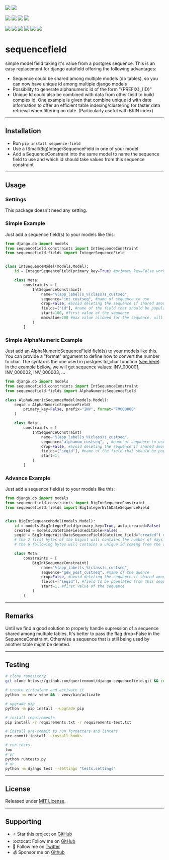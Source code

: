 [![](https://img.shields.io/pypi/pyversions/django-sequencefield.svg?color=3776AB&logo=python&logoColor=white)](https://www.python.org/)
[![](https://img.shields.io/pypi/djversions/django-sequencefield?color=0C4B33&logo=django&logoColor=white&label=django)](https://www.djangoproject.com/)

[![](https://img.shields.io/pypi/v/django-sequencefield.svg?color=blue&logo=pypi&logoColor=white)](https://pypi.org/project/django-sequencefield/)
[![](https://static.pepy.tech/badge/django-sequencefield/month)](https://pepy.tech/project/django-sequencefield)
[![](https://img.shields.io/github/stars/quertenmont/django-sequencefield?logo=github&style=flat)](https://github.com/quertenmont/django-sequencefield/stargazers)
[![](https://img.shields.io/pypi/l/django-sequencefield.svg?color=blue)](https://github.com/quertenmont/django-sequencefield/blob/main/LICENSE.txt)

[![](https://results.pre-commit.ci/badge/github/quertenmont/django-sequencefield/main.svg)](https://results.pre-commit.ci/latest/github/quertenmont/django-sequencefield/main)
[![](https://img.shields.io/github/actions/workflow/status/quertenmont/django-sequencefield/test-package.yml?branch=main&label=build&logo=github)](https://github.com/quertenmont/django-sequencefield)
[![](https://img.shields.io/codecov/c/gh/quertenmont/django-sequencefield?logo=codecov)](https://codecov.io/gh/quertenmont/django-sequencefield)
[![](https://img.shields.io/codacy/grade/194566618f424a819ce43450ea0af081?logo=codacy)](https://www.codacy.com/app/quertenmont/django-sequencefield)
[![](https://img.shields.io/badge/code%20style-black-000000.svg?logo=python&logoColor=black)](https://github.com/psf/black)
[![](https://img.shields.io/endpoint?url=https://raw.githubusercontent.com/astral-sh/ruff/main/assets/badge/v2.json)](https://github.com/astral-sh/ruff)



# sequencefield
simple model field taking it's value from a postgres sequence.  This is an easy replacement for django autofield offering the following advantages:
-  Sequence could be shared among multiple models (db tables), so you can now have unique id among multiple django models
-  Possibility to generate alphanumeric id of the form "{PREFIX}_{ID}"
-  Unique Id could also be combined with data from other field to build complex id.  One example is given that combine unique id with date information to offer an efficient table indexing/clustering for faster data retrieval when filtering on date.  (Particularly useful with BRIN index)


---

## Installation
-   Run `pip install sequence-field`
-   Use a (Small/Big)IntegerSequenceField in one of your model
-   Add a SequenceConstraint into the same model to name the sequence field to use and which id should take values from this sequence constraint

---

## Usage

### Settings
This package doesn't need any setting.

### Simple Example
Just add a sequence field(s) to your models like this:

```python
from django.db import models
from sequencefield.constraints import IntSequenceConstraint
from sequencefield.fields import IntegerSequenceField


class IntSequenceModel(models.Model):
    id = IntegerSequenceField(primary_key=True) #primary_key=False works too

    class Meta:
        constraints = [
            IntSequenceConstraint(
                name="%(app_label)s_%(class)s_custseq",
                sequence="int_custseq", #name of sequence to use
                drop=False, #avoid deleting the sequence if shared among multiple tables
                fields=["id"], #name of the field that should be populated by this sequence
                start=100, #first value of the sequence
                maxvalue=200 #max value allowed for the sequence, will raise error if we go above, use None for the maximum allowed value of the db
            )
        ]

```

### Simple AlphaNumeric Example
Just add an AlphaNumericSequenceField field(s) to your models like this.
You can provide a "format" argument to define how to convert the number to char.  The syntax is the one used in postgres to_char function ([see here](https://www.postgresql.org/docs/current/functions-formatting.html)).  In the example bellow, we will get sequence values: INV_000001, INV_000002, INV_000003, ...

```python
from django.db import models
from sequencefield.constraints import IntSequenceConstraint
from sequencefield.fields import AlphaNumericSequenceField

class AlphaNumericSequenceModel(models.Model):
    seqid = AlphaNumericSequenceField(
        primary_key=False, prefix="INV", format="FM000000"
    )

    class Meta:
        constraints = [
            IntSequenceConstraint(
                name="%(app_label)s_%(class)s_custseq",
                sequence="alphanum_custseq", , #name of sequence to use
                drop=False, #avoid deleting the sequence if shared among multiple tables
                fields=["seqid"], #name of the field that should be populated by this sequence
                start=1,
            )
        ]
```

### Advance Example
Just add a sequence field(s) to your models like this:

```python
from django.db import models
from sequencefield.constraints import BigIntSequenceConstraint
from sequencefield.fields import BigIntegerWithDateSequenceField


class BigIntSequenceModel(models.Model):
    id = models.BigIntegerField(primary_key=True, auto_created=False)
    created = models.DateTimeField(editable=False)
    seqid = BigIntegerWithDateSequenceField(datetime_field="created") #this field with combine values from the sequence with date timestamp
    # the 2 first bytes of the bigint will contains the number of days since 1/1/1970
    # the 6 following bytes will contains a unique id coming from the sequence

    class Meta:
        constraints = [
            BigIntSequenceConstraint(
                name="%(app_label)s_%(class)s_custseq",
                sequence="gdw_post_custseq", #name of the quence
                drop=False, #avoid deleting the sequence if shared among multiple tables
                fields=["seqid"], #field to be populated from this sequence
                start=1, #first value of the sequence
            )
        ]
```

---

## Remarks

Until we find a good solution to properly handle supression of a sequence shared among multiple tables,
It's better to pass the flag drop=False in the SequenceConstraint.  Otherwise a sequence that is still being used by another table might be deleted.

---

## Testing
```bash
# clone repository
git clone https://github.com/quertenmont/django-sequencefield.git && cd sequencefield

# create virtualenv and activate it
python -m venv venv && . venv/bin/activate

# upgrade pip
python -m pip install --upgrade pip

# install requirements
pip install -r requirements.txt -r requirements-test.txt

# install pre-commit to run formatters and linters
pre-commit install --install-hooks

# run tests
tox
# or
python runtests.py
# or
python -m django test --settings "tests.settings"
```
---

## License
Released under [MIT License](LICENSE.txt).

---

## Supporting

- :star: Star this project on [GitHub](https://github.com/quertenmont/django-sequencefield)
- :octocat: Follow me on [GitHub](https://github.com/quertenmont)
- :blue_heart: Follow me on [Twitter](https://twitter.com/LoicQuertenmont)
- :moneybag: Sponsor me on [Github](https://github.com/sponsors/quertenmont)
